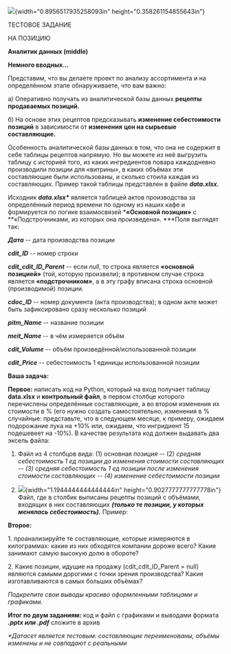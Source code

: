 ![](./image1.png){width="0.8956517935258093in"
height="0.358261154855643in"}

ТЕСТОВОЕ ЗАДАНИЕ

НА ПОЗИЦИЮ

**Аналитик данных (middle)**

**Немного вводных...**

Представим, что вы делаете проект по анализу ассортимента и на
определённом этапе обнаруживаете, что вам важно:

а) Оперативно получать из аналитической базы данных **рецепты
продаваемых позиций.**

б) На основе этих рецептов предсказывать **изменение себестоимости
позиций** в зависимости от **изменения** **цен на сырьевые
составляющие.**

Особенность аналитической базы данных в том, что она не содержит в себе
таблицы рецептов напрямую. Но вы можете из неё выгрузить таблицу с
историей того, из каких ингредиентов повара каждодневно производили
позиции для «витрины», в каких объёмах эти составляющие были
использованы, и сколько стоила каждая из составляющих. Пример такой
таблицы представлен в файле ***data.xlsx.***

Исходник ***data.xlsx\**** является таблицей актов производства за
определённый период времени по одному из наших кафе и формируется по
логике взаимосвязей ***«Основной позиции»** с **«Подстрочниками, из
которых она произведена». ***Поля выглядят так:

***Дата*** -- дата производства позиции

***cdit_ID*** -- номер строки

***cdit_cdit_ID_Parent*** -- если *null*, то строка является **«основной
позицией»** (той, которую произвели); в противном случае строка является
**«подстрочником»**, а в эту графу вписана строка основной
(производимой) позиции.

***cdoc_ID*** -- номер документа (акта производства); в одном акте может
быть зафиксировано сразу несколько позиций

***pitm_Name*** -- название позиции

***meit_Name*** -- в чём измеряется объём

***cdit_Volume*** -- объём произведённой/использованной позиции

***cdit_Price*** -- себестоимость 1 единицы использованной позиции

**Ваша задача:**

**Первое:** написать код на Python, который на вход получает таблицу
**data.xlsx** и **контрольный файл**, в первом столбце которого
перечислены определённые составляющие, а во втором изменения их
стоимости в % (его нужно создать самостоятельно, изменения в %
случайные: представьте, что в следующем месяце, к примеру, ожидаем
подорожание лука на +10% или, ожидаем, что ингридиент 15 подешевеет на
-10%). В качестве результата код должен выдавать два эксель файла:

1.  Файл из 4 столбцов вида: (1) основная *позиция* -- (2) *средняя
    себестоимость 1 ед позиции до изменения стоимости составляющих
    -- (3) средняя себестоимость 1 ед позиции после изменения стоимости
    составляющих -- (4) изменение себестоимости позиции*

2.  ![](./image2.png){width="1.1944444444444444in"
    height="0.9027777777777778in"}Файл, где в столбик выписаны рецепты
    позиций с объёмами, входящих в них составляющих ***(только те
    позиции, у которых менялась себестоимость).*** Пример:

**Второе:**

1\. проанализируйте те составляющие, которые измеряются в килограммах:
какие из них обходятся компании дороже всего? Какие занимают самую
высокую долю в обороте?

2\. Какие позиции, идущие на продажу (cdit_cdit_ID_Parent = null)
являются самыми дорогими с точки зрения производства? Какие
изготавливаются в самых больших объёмах?

*Подкрепите свои выводы красиво оформленными таблицами и графиками.*

**Итог по двум заданиям:** код и файл с графиками и выводами формата
***.pptx или .pdf*** сложите в архив

*\*Датасет является тестовым: составляющие переименованы, объёмы
изменены и не совпадают с реальными*
